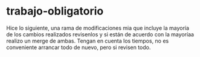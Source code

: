 # trabajo-obligatorio

Hice lo siguiente, una rama de modificaciones mia que incluye la mayoría de los cambios realizados revisenlos y si están de acuerdo con la mayoríaa realizo un merge de 
ambas. Tengan en cuenta los tiempos, no es conveniente arrancar todo de nuevo, pero si revisen todo.
